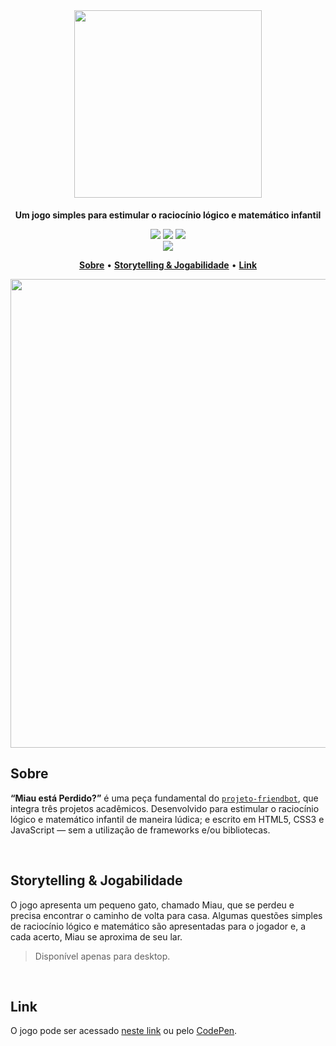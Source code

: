 <br>

<h1 align="center">
  <img src="https://i.imgur.com/0fzHKQP.png" width="300" />
</h1>

<p align="center">
  <strong>Um jogo simples para estimular o raciocínio lógico e matemático infantil</strong>
</p>

<p align="center">    
  <img src="https://img.shields.io/badge/-HTML5-A9A9A9?logo=HTML5&logoColor=white" />
  <img src="https://img.shields.io/badge/-CSS3-A9A9A9?logo=CSS3&logoColor=white" /> 
  <img src="https://img.shields.io/badge/-JavaScript-A9A9A9?logo=JavaScript&logoColor=white" />
  <br>
  <img src="https://img.shields.io/badge/Projeto-Acad%C3%AAmico-lightgrey" />  
</p>

<p align="center">
  <a href="#sobre"><strong>Sobre</strong></a> •
  <a href="#storytelling--jogabilidade"><strong>Storytelling & Jogabilidade</strong></a> •
  <a href="#link"><strong>Link</strong></a>
</p>

<p align="center">
  <img src="https://i.imgur.com/xnLkLGy.png" width="750" />
</p>

## Sobre
**“Miau está Perdido?”** é uma peça fundamental do [`projeto-friendbot`](https://github.com/fabiodelllima/projeto-friendbot), que integra três projetos acadêmicos. Desenvolvido para estimular o raciocínio lógico e matemático infantil de maneira lúdica; e escrito em HTML5, CSS3 e JavaScript — sem a utilização de frameworks e/ou bibliotecas.

<br>

## Storytelling & Jogabilidade
O jogo apresenta um pequeno gato, chamado Miau, que se perdeu e precisa encontrar o caminho de volta para casa. Algumas questões simples de raciocínio lógico e matemático são apresentadas para o jogador e, a cada acerto, Miau se aproxima de seu lar.

> Disponível apenas para desktop.

<br>

## Link
O jogo pode ser acessado [neste link](https://miauestaperdido.appspot.com/) ou pelo [CodePen](https://codepen.io/fabiodelllima/full/LYLOxwZ).

<br>
